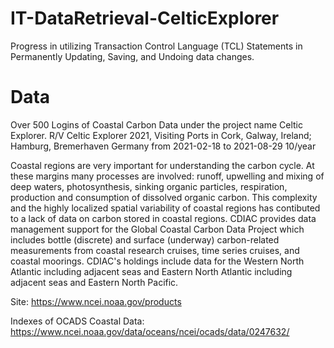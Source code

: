 # IT-DataRetrieval-CelticExplorer

Progress in utilizing Transaction Control Language (TCL) Statements in Permanently Updating, Saving, and Undoing data changes.

# Data
Over 500 Logins of Coastal Carbon Data under the project name Celtic Explorer.  R/V Celtic Explorer 2021, Visiting Ports in Cork, Galway, Ireland; Hamburg, Bremerhaven Germany from 2021-02-18 to 2021-08-29	10/year

Coastal regions are very important for understanding the carbon cycle. At these margins many processes are involved: runoff, upwelling and mixing of deep waters, photosynthesis, sinking organic particles, respiration, production and consumption of dissolved organic carbon. This complexity and the highly localized spatial variability of coastal regions has contibuted to a lack of data on carbon stored in coastal regions. CDIAC provides data management support for the Global Coastal Carbon Data Project which includes bottle (discrete) and surface (underway) carbon-related measurements from coastal research cruises, time series cruises, and coastal moorings.  CDIAC's holdings include data for the Western North Atlantic including adjacent seas and Eastern North Atlantic including adjacent seas and Eastern North Pacific.

Site: https://www.ncei.noaa.gov/products

Indexes of OCADS Coastal Data: https://www.ncei.noaa.gov/data/oceans/ncei/ocads/data/0247632/

